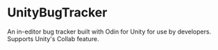 # UnityBugTracker
An in-editor bug tracker built with Odin for Unity for use by developers. Supports Unity's Collab feature. 
